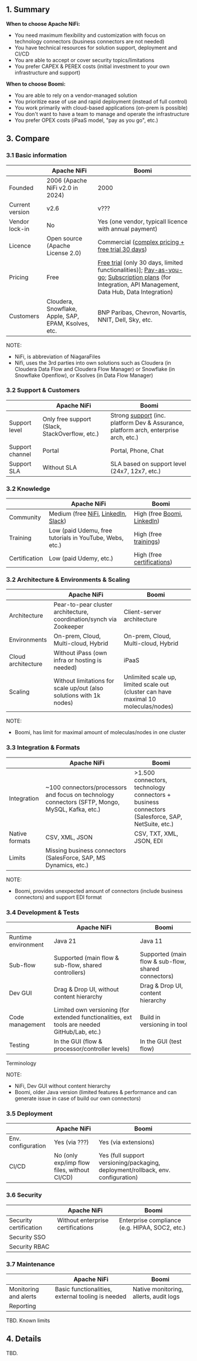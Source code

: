 ## 1. Summary

**When to choose Apache NiFi:**
- You need maximum flexibility and customization with focus on technology connectors
  (business connectors are not needed)
- You have technical resources for solution support, deployment and CI/CD
- You are able to accept or cover security topics/limitations
- You prefer CAPEX & PEREX costs (initial investment to your own infrastructure and support)

**When to choose Boomi:**
- You are able to rely on a vendor-managed solution
- You prioritize ease of use and rapid deployment (instead of full control)
- You work primarily with cloud-based applications (on-prem is possible)
- You don't want to have a team to manage and operate the infrastructure
- You prefer OPEX costs (iPaaS model, "pay as you go", etc.)

## 3. Compare

### 3.1 Basic information
|                 | Apache NiFi                                          | Boomi                                                                                                             |
|-----------------|------------------------------------------------------|-------------------------------------------------------------------------------------------------------------------|
| Founded         | 2006 (Apache NiFi v2.0 in 2024)                      | 2000
| Current version | v2.6                                                 | v???
| Vendor lock-in  | No                                                   | Yes (one vendor, typicall licence with annual payment)                                                                                   
| Licence         | Open source (Apache License 2.0)                     | Commercial ([complex pricing + free trial 30 days](https://boomi.com/pricing/))
| Pricing         | Free                                                 | [Free trial](https://boomi.com/pricing/#free-trial) (only 30 days, limited functionalities)]; [Pay-as-you-go](https://boomi.com/pricing/#pay-as-you-go); [Subscription plans](https://boomi.com/pricing/#subscription-plans) (for Integration, API Management, Data Hub, Data Integration)
| Customers       | Cloudera, Snowflake, Apple, SAP, EPAM, Ksolves, etc. | BNP Paribas, Chevron, Novartis, NNIT, Dell, Sky, etc.

NOTE:
 - NiFi, is abbreviation of NiagaraFiles
 - Nifi, uses the 3rd parties into own solutions such as Cloudera (in Cloudera Data Flow and Cloudera Flow Manager)
   or Snowflake (in Snowflake Openflow), or Ksolves (in Data Flow Manager)

### 3.2 Support & Customers
|                 | Apache NiFi                                          | Boomi                                                                                                             |
|-----------------|------------------------------------------------------|-------------------------------------------------------------------------------------------------------------------|
| Support level   | Only free support (Slack, StackOverflow, etc.)       | Strong [support](https://boomi.com/services/support/) (inc. platform Dev & Assurance, platform arch, enterprise arch, etc.)                                                                                                     
| Support channel | Portal                                               | Portal, Phone, Chat
| Support SLA     | Without SLA                                          | SLA based on support level (24x7, 12x7, etc.)

### 3.2 Knowledge
|               | Apache NiFi                                                                                                                                                 | Boomi                                                                                                             |
|---------------|-------------------------------------------------------------------------------------------------------------------------------------------------------------|-------------------------------------------------------------------------------------------------------------------|
| Community     | Medium (free [NiFi](https://nifi.apache.org/community/), [LinkedIn](https://www.linkedin.com/company/apache-nifi/), [Slack](https://apachenifi.slack.com/)) | High (free [Boomi](https://community.boomi.com/), [LinkedIn](https://www.linkedin.com/company/boomi-inc/))
| Training      | Low (paid Udemu, free tutorials in YouTube, Webs, etc.)                                                                                                     | High (free [trainings](https://train.boomi.com/page/course-catalog))
| Certification | Low (paid Udemy, etc.)                                                                                                                                      | High (free [certifications](https://train.boomi.com/page/course-catalog#type_certification))

### 3.2 Architecture & Environments & Scaling
|                    | Apache NiFi                                                         | Boomi                      |
|--------------------|---------------------------------------------------------------------|----------------------------|
| Architecture       | Pear-to-pear cluster architecture, coordination/synch via Zookeeper | Client-server architecture
| Environments       | On-prem, Cloud, Multi-cloud, Hybrid                                 | On-prem, Cloud, Multi-cloud, Hybrid
| Cloud architecture | Without iPass (own infra or hosting is needed)                      | iPaaS 
| Scaling            | Without limitations for scale up/out (also solutions with 1k nodes) | Unlimited scale up, limited scale out (cluster can have maximal 10 moleculas/nodes)

NOTE:
 - Boomi, has limit for maximal amount of moleculas/nodes in one cluster

### 3.3 Integration & Formats
|                | Apache NiFi                                                                                      | Boomi                      |
|----------------|--------------------------------------------------------------------------------------------------|----------------------------|
| Integration    | ~100 connectors/processors and focus on technology connectors (SFTP, Mongo, MySQL, Kafka, etc.) | >1.500 connectors, technology connectors + business connectors (Salesforce, SAP, NetSuite, etc.)
| Native formats | CSV, XML, JSON                                                                                   | CSV, TXT, XML, JSON, EDI
| Limits         | Missing business connectors (SalesForce, SAP, MS Dynamics, etc.)                                 |

NOTE:
 - Boomi, provides unexpected amount of connectors (include business connectors) and support EDI format

### 3.4 Development & Tests
|                     | Apache NiFi                                                                                  | Boomi                                                                      |
|---------------------|----------------------------------------------------------------------------------------------|----------------------------------------------------------------------------|
| Runtime environment | Java 21                                                                                      | Java 11
| Sub-flow            | Supported (main flow & sub-flow, shared controllers)                                         | Supported (main flow & sub-flow, shared connectors)
| Dev GUI             | Drag & Drop UI, without content hierarchy                                                    | Drag & Drop UI, content hierarchy
| Code management     | Limited own versioning (for extended functionalities, ext tools are needed GitHub/Lab, etc.) | Build in versioning in tool
| Testing             | In the GUI (flow & processor/controller levels)                                              | In the GUI (test flow)

Terminology 

NOTE:
- NiFi, Dev GUI without content hierarchy
- Boomi, older Java version (limited features & performance and can generate issue in case of build our own connectors)

### 3.5 Deployment
|                     | Apache NiFi                                 | Boomi                                                                      |
|---------------------|---------------------------------------------|----------------------------------------------------------------------------|
| Env. configuration  | Yes (via ???)                               | Yes (via extensions)
| CI/CD               | No (only exp/imp flow files, without CI/CD) | Yes (full support versioning/packaging, deployment/rollback, env. configuration) 


### 3.6 Security
|                        | Apache NiFi                        | Boomi                      |
|------------------------|------------------------------------|----------------------------|
| Security certification | Without enterprise certifications  | Enterprise compliance (e.g. HIPAA, SOC2, etc.) 
| Security SSO           |                                    |
| Security RBAC          |                                    |


### 3.7 Maintenance
|                                | Apache NiFi                                        | Boomi                      |
|--------------------------------|----------------------------------------------------|----------------------------|
| Monitoring and alerts          | Basic functionalities, external tooling is needed  | Native monitoring, allerts, audit logs               
| Reporting                      |                                                    | 

TBD. Known limits


## 4. Details
TBD.